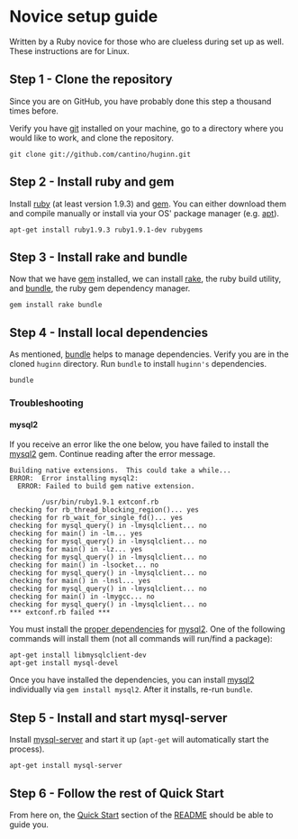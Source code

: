# Novice setup guide

Written by a Ruby novice for those who are clueless during set up as well.  These instructions are for Linux.

## Step 1 - Clone the repository
Since you are on GitHub, you have probably done this step a thousand times before.

Verify you have [git][git] installed on your machine, go to a directory where you would like to work, and clone the repository.

[git]: http://git-scm.com/

```shell
git clone git://github.com/cantino/huginn.git
```

## Step 2 - Install ruby and gem
Install [ruby][ruby] (at least version 1.9.3) and [gem][gem]. You can either download them and compile manually or install via your OS' package manager (e.g. [apt][apt]).

```shell
apt-get install ruby1.9.3 ruby1.9.1-dev rubygems
```

[ruby]: http://www.ruby-lang.org/en/
[gem]: http://rubygems.org/
[apt]: http://linux.die.net/man/8/apt-get

## Step 3 - Install rake and bundle
Now that we have [gem][gem] installed, we can install [rake][rake], the ruby build utility, and [bundle][bundle], the ruby gem dependency manager.

```shell
gem install rake bundle
```

[rake]: http://rake.rubyforge.org/
[bundle]: http://gembundler.com/

## Step 4 - Install local dependencies
As mentioned, [bundle][bundle] helps to manage dependencies. Verify you are in the cloned `huginn` directory. Run `bundle` to install `huginn's` dependencies.

```shell
bundle
```

### Troubleshooting
#### mysql2
If you receive an error like the one below, you have failed to install the [mysql2][mysql2] gem. Continue reading after the error message.

[mysql2]: https://github.com/brianmario/mysql

```
Building native extensions.  This could take a while...
ERROR:  Error installing mysql2:
  ERROR: Failed to build gem native extension.

        /usr/bin/ruby1.9.1 extconf.rb
checking for rb_thread_blocking_region()... yes
checking for rb_wait_for_single_fd()... yes
checking for mysql_query() in -lmysqlclient... no
checking for main() in -lm... yes
checking for mysql_query() in -lmysqlclient... no
checking for main() in -lz... yes
checking for mysql_query() in -lmysqlclient... no
checking for main() in -lsocket... no
checking for mysql_query() in -lmysqlclient... no
checking for main() in -lnsl... yes
checking for mysql_query() in -lmysqlclient... no
checking for main() in -lmygcc... no
checking for mysql_query() in -lmysqlclient... no
*** extconf.rb failed ***
```

You must install the [proper dependencies][mysql2-deps] for [mysql2][mysql2]. One of the following commands will install them (not all commands will run/find a package):

```shell
apt-get install libmysqlclient-dev
apt-get install mysql-devel
```

[mysql2-deps]: https://github.com/brianmario/mysql2#installing

Once you have installed the dependencies, you can install [mysql2][mysql2] individually via `gem install mysql2`. After it installs, re-run `bundle`.

## Step 5 - Install and start mysql-server
Install [mysql-server][mysql-server] and start it up (`apt-get` will automatically start the process).

[mysql-server]: https://launchpad.net/mysql-server

```shell
apt-get install mysql-server
```

## Step 6 - Follow the rest of Quick Start
From here on, the [Quick Start][quick-start] section of the [README][README] should be able to guide you.

[quick-start]: https://github.com/cantino/huginn#quick-start
[README]: https://github.com/cantino/huginn#readme